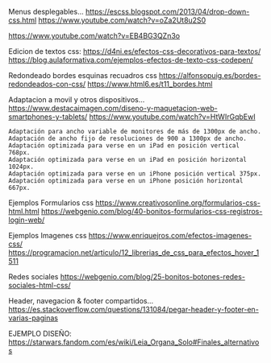 Menus desplegables...
https://escss.blogspot.com/2013/04/drop-down-css.html
https://www.youtube.com/watch?v=oZa2Ut8u2S0

https://www.youtube.com/watch?v=EB4BG3QZn3o

Edicion de textos css:
https://d4ni.es/efectos-css-decorativos-para-textos/
https://blog.aulaformativa.com/ejemplos-efectos-de-texto-css-codepen/


Redondeado bordes esquinas recuadros css
https://alfonsopuig.es/bordes-redondeados-con-css/
https://www.html6.es/t11_bordes.html



Adaptacion a movil y otros dispositivos...
https://www.destacaimagen.com/diseno-y-maquetacion-web-smartphones-y-tablets/
https://www.youtube.com/watch?v=HtWIrGqbEwI

    Adaptación para ancho variable de monitores de más de 1300px de ancho.
    Adaptación de ancho fijo de resoluciones de 900 a 1300px de ancho.
    Adaptación optimizada para verse en un iPad en posición vertical 768px.
    Adaptación optimizada para verse en un iPad en posición horizontal 1024px.
    Adaptación optimizada para verse en un iPhone posición vertical 375px.
    Adaptación optimizada para verse en un iPhone posición horizontal 667px.



Ejemplos  Formularios css
https://www.creativosonline.org/formularios-css-html.html
https://webgenio.com/blog/40-bonitos-formularios-css-registros-login-web/

Ejemplos Imagenes css
https://www.enriquejros.com/efectos-imagenes-css/
https://programacion.net/articulo/12_librerias_de_css_para_efectos_hover_1511

Redes sociales
https://webgenio.com/blog/25-bonitos-botones-redes-sociales-html-css/


Header, navegacion & footer compartidos...
https://es.stackoverflow.com/questions/131084/pegar-header-y-footer-en-varias-paginas



EJEMPLO DISEÑO:
https://starwars.fandom.com/es/wiki/Leia_Organa_Solo#Finales_alternativos
